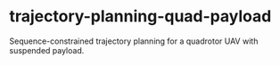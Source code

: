 # trajectory-planning-quad-payload
Sequence-constrained trajectory planning for a quadrotor UAV with suspended payload.
